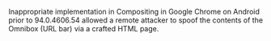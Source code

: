 Inappropriate implementation in Compositing in Google Chrome on Android prior to 94.0.4606.54 allowed a remote attacker to spoof the contents of the Omnibox (URL bar) via a crafted HTML page.